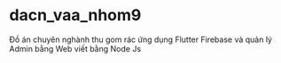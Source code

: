 # dacn_vaa_nhom9
Đồ án chuyên nghành thu gom rác ứng dụng Flutter Firebase và quản lý Admin bằng Web viết bằng Node Js
